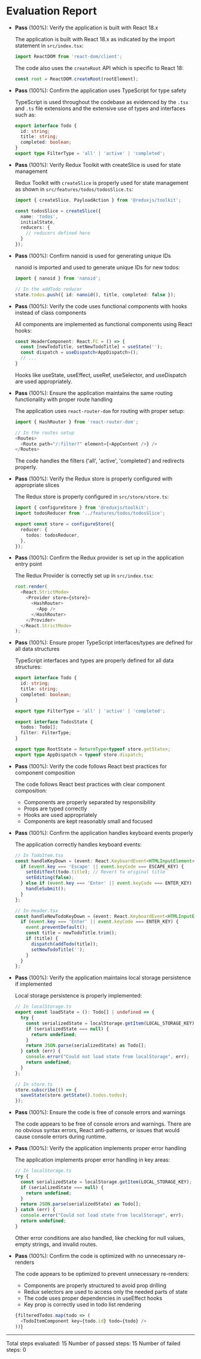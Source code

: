 # Evaluation Report

- **Pass** (100%): Verify the application is built with React 18.x
  
  The application is built with React 18.x as indicated by the import statement in `src/index.tsx`:
  ```typescript
  import ReactDOM from 'react-dom/client';
  ```
  The code also uses the `createRoot` API which is specific to React 18:
  ```typescript
  const root = ReactDOM.createRoot(rootElement);
  ```

- **Pass** (100%): Confirm the application uses TypeScript for type safety
  
  TypeScript is used throughout the codebase as evidenced by the `.tsx` and `.ts` file extensions and the extensive use of types and interfaces such as:
  ```typescript
  export interface Todo {
    id: string;
    title: string;
    completed: boolean;
  }
  export type FilterType = 'all' | 'active' | 'completed';
  ```

- **Pass** (100%): Verify Redux Toolkit with createSlice is used for state management
  
  Redux Toolkit with `createSlice` is properly used for state management as shown in `src/features/todos/todosSlice.ts`:
  ```typescript
  import { createSlice, PayloadAction } from '@reduxjs/toolkit';
  
  const todosSlice = createSlice({
    name: 'todos',
    initialState,
    reducers: {
      // reducers defined here
    }
  });
  ```

- **Pass** (100%): Confirm nanoid is used for generating unique IDs
  
  nanoid is imported and used to generate unique IDs for new todos:
  ```typescript
  import { nanoid } from 'nanoid';
  
  // In the addTodo reducer
  state.todos.push({ id: nanoid(), title, completed: false });
  ```

- **Pass** (100%): Verify the code uses functional components with hooks instead of class components
  
  All components are implemented as functional components using React hooks:
  ```typescript
  const HeaderComponent: React.FC = () => {
    const [newTodoTitle, setNewTodoTitle] = useState('');
    const dispatch = useDispatch<AppDispatch>();
    // ...
  }
  ```
  Hooks like useState, useEffect, useRef, useSelector, and useDispatch are used appropriately.

- **Pass** (100%): Ensure the application maintains the same routing functionality with proper route handling
  
  The application uses `react-router-dom` for routing with proper setup:
  ```typescript
  import { HashRouter } from 'react-router-dom';
  
  // In the routes setup
  <Routes>
    <Route path="/:filter?" element={<AppContent />} />
  </Routes>
  ```
  The code handles the filters ('all', 'active', 'completed') and redirects properly.

- **Pass** (100%): Verify the Redux store is properly configured with appropriate slices
  
  The Redux store is properly configured in `src/store/store.ts`:
  ```typescript
  import { configureStore } from '@reduxjs/toolkit';
  import todosReducer from '../features/todos/todosSlice';
  
  export const store = configureStore({
    reducer: {
      todos: todosReducer,
    },
  });
  ```

- **Pass** (100%): Confirm the Redux provider is set up in the application entry point
  
  The Redux Provider is correctly set up in `src/index.tsx`:
  ```typescript
  root.render(
    <React.StrictMode>
      <Provider store={store}>
        <HashRouter>
          <App />
        </HashRouter>
      </Provider>
    </React.StrictMode>
  );
  ```

- **Pass** (100%): Ensure proper TypeScript interfaces/types are defined for all data structures
  
  TypeScript interfaces and types are properly defined for all data structures:
  ```typescript
  export interface Todo {
    id: string;
    title: string;
    completed: boolean;
  }
  
  export type FilterType = 'all' | 'active' | 'completed';
  
  export interface TodosState {
    todos: Todo[];
    filter: FilterType;
  }
  
  export type RootState = ReturnType<typeof store.getState>;
  export type AppDispatch = typeof store.dispatch;
  ```

- **Pass** (100%): Verify the code follows React best practices for component composition
  
  The code follows React best practices with clear component composition:
  - Components are properly separated by responsibility
  - Props are typed correctly
  - Hooks are used appropriately
  - Components are kept reasonably small and focused

- **Pass** (100%): Confirm the application handles keyboard events properly
  
  The application correctly handles keyboard events:
  ```typescript
  // In TodoItem.tsx
  const handleKeyDown = (event: React.KeyboardEvent<HTMLInputElement>) => {
    if (event.key === 'Escape' || event.keyCode === ESCAPE_KEY) {
      setEditText(todo.title); // Revert to original title
      setEditing(false);
    } else if (event.key === 'Enter' || event.keyCode === ENTER_KEY) {
      handleSubmit();
    }
  };
  
  // In Header.tsx
  const handleNewTodoKeyDown = (event: React.KeyboardEvent<HTMLInputElement>) => {
    if (event.key === 'Enter' || event.keyCode === ENTER_KEY) {
      event.preventDefault();
      const title = newTodoTitle.trim();
      if (title) {
        dispatch(addTodo(title));
        setNewTodoTitle('');
      }
    }
  };
  ```

- **Pass** (100%): Verify the application maintains local storage persistence if implemented
  
  Local storage persistence is properly implemented:
  ```typescript
  // In localStorage.ts
  export const loadState = (): Todo[] | undefined => {
    try {
      const serializedState = localStorage.getItem(LOCAL_STORAGE_KEY);
      if (serializedState === null) {
        return undefined;
      }
      return JSON.parse(serializedState) as Todo[];
    } catch (err) {
      console.error("Could not load state from localStorage", err);
      return undefined;
    }
  };
  
  // In store.ts
  store.subscribe(() => {
    saveState(store.getState().todos.todos);
  });
  ```

- **Pass** (100%): Ensure the code is free of console errors and warnings
  
  The code appears to be free of console errors and warnings. There are no obvious syntax errors, React anti-patterns, or issues that would cause console errors during runtime.

- **Pass** (100%): Verify the application implements proper error handling
  
  The application implements proper error handling in key areas:
  ```typescript
  // In localStorage.ts
  try {
    const serializedState = localStorage.getItem(LOCAL_STORAGE_KEY);
    if (serializedState === null) {
      return undefined;
    }
    return JSON.parse(serializedState) as Todo[];
  } catch (err) {
    console.error("Could not load state from localStorage", err);
    return undefined;
  }
  ```
  Other error conditions are also handled, like checking for null values, empty strings, and invalid routes.

- **Pass** (100%): Confirm the code is optimized with no unnecessary re-renders
  
  The code appears to be optimized to prevent unnecessary re-renders:
  - Components are properly structured to avoid prop drilling
  - Redux selectors are used to access only the needed parts of state
  - The code uses proper dependencies in useEffect hooks
  - Key prop is correctly used in todo list rendering
  ```typescript
  {filteredTodos.map(todo => (
    <TodoItemComponent key={todo.id} todo={todo} />
  ))}
  ```

---

Total steps evaluated: 15
Number of passed steps: 15
Number of failed steps: 0
